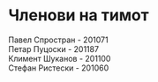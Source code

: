 # Членови на тимот
Павел Спростран - 201071   
Петар Пуцоски - 201187   
Климент Шуканов - 201100   
Стефан Ристески - 201060   
